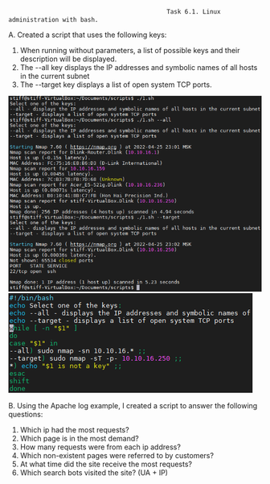                                                 Task 6.1. Linux administration with bash.
                                                
A. Created a script that uses the following keys:
1. When running without parameters, a list of possible keys and their description will be displayed.
2. The --all key displays the IP addresses and symbolic names of all hosts in the current subnet
3. The --target key displays a list of open system TCP ports.

![image](https://github.com/Stiff228/DevOps_online_Kharkiv_2022Q1Q2/blob/main/m6/task%206.1/1.png)
![image](https://github.com/Stiff228/DevOps_online_Kharkiv_2022Q1Q2/blob/main/m6/task%206.1/2.png)

B. Using the Apache log example, I created a script to answer the following questions:
1. Which ip had the most requests?
2. Which page is in the most demand?
3. How many requests were from each ip address?
4. Which non-existent pages were referred to by customers?
5. At what time did the site receive the most requests?
6. Which search bots visited the site? (UA + IP)
